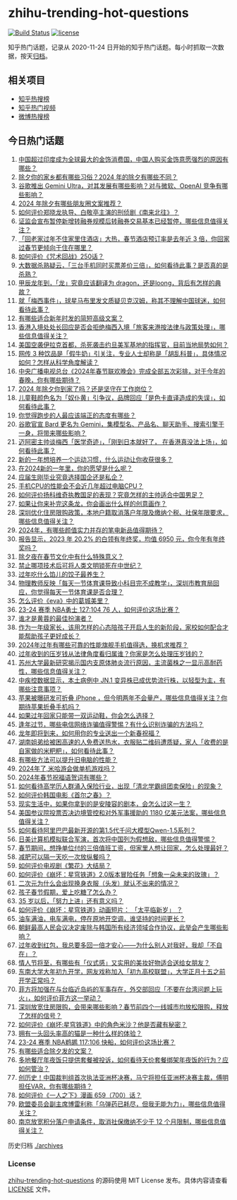 # zhihu-trending-hot-questions

[![Build Status](https://github.com/justjavac/zhihu-trending-hot-questions/workflows/ci/badge.svg?branch=master)](https://github.com/justjavac/zhihu-trending-hot-questions/actions)
[![license](https://img.shields.io/github/license/justjavac/zhihu-trending-hot-questions)](https://github.com/justjavac/zhihu-trending-hot-questions/blob/master/LICENSE)

知乎热门话题，记录从 2020-11-24
日开始的知乎热门话题。每小时抓取一次数据，按天[归档](./archives)。

## 相关项目

- [知乎热搜榜](https://github.com/justjavac/zhihu-trending-top-search)
- [知乎热门视频](https://github.com/justjavac/zhihu-trending-hot-video)
- [微博热搜榜](https://github.com/justjavac/weibo-trending-hot-search)

## 今日热门话题

<!-- BEGIN -->
<!-- 最后更新时间 Fri Feb 09 2024 11:16:19 GMT+0800 (China Standard Time) -->

1. [中国超过印度成为全球最大的金饰消费国，中国人购买金饰意愿强烈的原因有哪些？](https://www.zhihu.com/question/643547808)
1. [除夕你的家乡都有哪些习俗？2024 年的除夕有哪些不同？](https://www.zhihu.com/question/643229559)
1. [谷歌推出 Gemini Ultra，对其发展有哪些影响？对与微软、OpenAI 竞争有哪些影响？](https://www.zhihu.com/question/643693409)
1. [2024 年除夕有哪些朋友圈文案推荐？](https://www.zhihu.com/question/643229557)
1. [如何评价郑晓龙执导、白敬亭主演的刑侦剧《南来北往》？](https://www.zhihu.com/question/643269258)
1. [证监会宣布暂停新增转融券规模后转融券交易基本已经暂停，哪些信息值得关注？](https://www.zhihu.com/question/643573044)
1. [「回老家过年不住家里住酒店」大热，春节酒店预订率是去年近 3 倍，你回家过春节更倾向于住在哪里？](https://www.zhihu.com/question/643567852)
1. [如何评价《咒术回战》250话？](https://www.zhihu.com/question/643615033)
1. [大数据杀熟疑云，「三台手机同时买票差价三倍」，如何看待此事？是否真的是杀熟？](https://www.zhihu.com/question/643366218)
1. [甲辰龙年到，「龙」究竟应该翻译为 dragon，还是loong，背后有怎样的典故？](https://www.zhihu.com/question/643554695)
1. [就「梅西事件」，球星马布里发文质疑贝克汉姆，称其不理解中国球迷，如何看待此事？](https://www.zhihu.com/question/643568675)
1. [有哪些适合新年时发的简短高级文案？](https://www.zhihu.com/question/643218916)
1. [香港入境处处长回应是否会拒绝梅西入境「旅客来港按法律与政策处理」，哪些信息值得关注？](https://www.zhihu.com/question/643601099)
1. [美国空袭伊拉克首都，杀死袭击约旦美军基地的指挥官，目前当地局势如何？](https://www.zhihu.com/question/643531441)
1. [网传 3 种饮品是「假牛奶」引关注，专业人士却称是「胡乱科普」，具体情况如何？怎样从科学角度解读？](https://www.zhihu.com/question/643694283)
1. [中央广播电视总台《2024年春节联欢晚会》完成全部五次彩排，对于今年的春晚，你有哪些期待？](https://www.zhihu.com/question/643543451)
1. [2024 年除夕你到家了吗？还是坚守在工作岗位？](https://www.zhihu.com/question/643229576)
1. [儿童鞋颜色名为「奴仆黄」引争议，品牌回应「是色卡直译造成的失误」，如何看待此事？](https://www.zhihu.com/question/642843334)
1. [你觉得跑步的人最应该端正的态度有哪些？](https://www.zhihu.com/question/642536855)
1. [谷歌官宣 Bard 更名为 Gemini，集模型名、产品名、聊天助手、搜索引擎于一身，将带来哪些影响？](https://www.zhihu.com/question/643690132)
1. [迈阿密主帅谈梅西「医学奇迹」，「刚到日本就好了， 在香港真没法上场」，如何看待此事？](https://www.zhihu.com/question/643535350)
1. [新的一年想培养一个运动习惯，什么运动让你收获很多？](https://www.zhihu.com/question/642908260)
1. [在2024新的一年里，你的愿望是什么呢？](https://www.zhihu.com/question/642331386)
1. [应届生刚毕业究竟选择国企还是私企？](https://www.zhihu.com/question/406803023)
1. [手机CPU的性能会不会近几年超过电脑CPU？](https://www.zhihu.com/question/642771577)
1. [如何评价扬科维奇执教国足的表现？究竟怎样的主帅适合中国男足？](https://www.zhihu.com/question/643057023)
1. [如果让你来补完这条龙，你会画出什么样的创意画作？](https://www.zhihu.com/question/641826562)
1. [深圳优化住房限购政策，本地户籍取消落户年限及缴纳个税、社保年限要求，哪些信息值得关注？](https://www.zhihu.com/question/643483802)
1. [2024年，有哪些颜值实力并存的笔电新品值得期待？](https://www.zhihu.com/question/643546040)
1. [报告显示，2023 年 20.2% 的白领有年终奖，均值 6950 元，你今年有年终奖吗？](https://www.zhihu.com/question/643700002)
1. [除夕夜在春节文化中有什么特殊意义？](https://www.zhihu.com/question/638044098)
1. [禁止哪项技术后可将人类文明锁死在中世纪？](https://www.zhihu.com/question/642683269)
1. [过年吃什么馅儿的饺子最养生？](https://www.zhihu.com/question/643371548)
1. [物理教师反映「每天一节体育课导致小科目完不成教学」，深圳市教育局回应，你觉得每天一节体育课是否合理？](https://www.zhihu.com/question/643367533)
1. [怎么评价《eva》中的葛城美里？](https://www.zhihu.com/question/420304625)
1. [23-24 赛季 NBA勇士 127:104 76 人，如何评价这场比赛？](https://www.zhihu.com/question/643528374)
1. [谁才是黄蓉的最佳扮演者？](https://www.zhihu.com/question/32148677)
1. [作为一年级家长，该用怎样的心态陪孩子开启人生的新阶段，家校如何配合才能帮助孩子更好成长？](https://www.zhihu.com/question/643023180)
1. [2024年过年有哪些可靠的性能旗舰手机值得选，换机求推荐？](https://www.zhihu.com/question/643379062)
1. [过年收到的压岁钱从法律角度看归属谁？你家是怎么处理压岁钱的？](https://www.zhihu.com/question/640680469)
1. [苏州大学最新研究揭示国内支原体肺炎流行原因，主流菌株之一显示高耐药性，哪些信息值得关注？](https://www.zhihu.com/question/643611751)
1. [中疾控数据显示，本土病例中 JN.1 变异株已成优势流行株，以轻型为主，有哪些注意事项？](https://www.zhihu.com/question/642880940)
1. [苹果被曝研发可折叠 iPhone ，但今明两年不会量产，哪些信息值得关注？你期待苹果折叠手机吗？](https://www.zhihu.com/question/643546149)
1. [如果过年回家只能带一双运动鞋，你会怎么选择？](https://www.zhihu.com/question/643057009)
1. [逢年过节，哪些电信网络诈骗值得警惕？有什么识别诈骗的方法吗？](https://www.zhihu.com/question/641176523)
1. [龙年即将到来，如何用你的专业送出一个新春祝福？](https://www.zhihu.com/question/641826071)
1. [湖南姐弟给被困高速的人免费送热水，衣服贴二维码遭质疑，家人「收费的是自家做的米粑粑」，如何看待此事？](https://www.zhihu.com/question/643402415)
1. [有哪些方法可以提升旧电脑的性能？](https://www.zhihu.com/question/642171889)
1. [2024年了,米哈游会做单机游戏吗？](https://www.zhihu.com/question/637816189)
1. [2024年春节祝福语贺词有哪些？](https://www.zhihu.com/question/641894368)
1. [如何看待高学历人群涌入保险行业，出现「清北学霸组团卖保险」的现象？](https://www.zhihu.com/question/643239677)
1. [如何评价韩国电影《首尔之春》？](https://www.zhihu.com/question/643370946)
1. [现实生活中，如果你拿到的是安陵容的剧本，会怎么过这一生？](https://www.zhihu.com/question/642668952)
1. [美国参议院投票否决边境管控和对外军事援助的 1180 亿美元法案，哪些信息值得关注？](https://www.zhihu.com/question/643540804)
1. [如何看待阿里巴巴最新开源的第1.5代千问大模型Qwen-1.5系列？](https://www.zhihu.com/question/643180992)
1. [日美计算机模拟联合军演，首次将中国列为假想敌，哪些信息值得警惕？](https://www.zhihu.com/question/643030590)
1. [春节期间，想挣单位付的三倍值班工资，但家里人想让回家，怎么处理最好？](https://www.zhihu.com/question/643327868)
1. [减肥可以隔一天吃一次放纵餐吗？](https://www.zhihu.com/question/638449743)
1. [如何评价电视剧《繁花》大结局？](https://www.zhihu.com/question/638781464)
1. [如何评价《崩坏：星穹铁道》2.0版本冒险任务「想象一朵未来的玫瑰」？](https://www.zhihu.com/question/643204566)
1. [二次元为什么会出现换身衣服（头发）就认不出来的情况？](https://www.zhihu.com/question/642878797)
1. [孩子春节假期，爱上吃糖了怎么办？](https://www.zhihu.com/question/640846637)
1. [35 岁以后，「努力上进」还有意义吗？](https://www.zhihu.com/question/638701659)
1. [如何评价《崩坏：星穹铁道》动画短片： 「太平临新岁」 ？](https://www.zhihu.com/question/643549692)
1. [油车满油，电车满电，停在原地开空调，谁坚持的时间更长？](https://www.zhihu.com/question/643330321)
1. [朝鲜最高人民会议决定废除与韩国所有经济领域合作协议，此举会产生哪些影响？](https://www.zhihu.com/question/643524028)
1. [过年收到红包，我总要多回一倍才安心——为什么别人对我好，我却「不自在」？](https://www.zhihu.com/question/643260266)
1. [情人节将至，有哪些有「仪式感」又实用的美妆好物适合送给女朋友？](https://www.zhihu.com/question/643056329)
1. [东南大学大年初九开学，网友戏称加入「初九高校联盟」，大学正月十五之前开学正常吗？](https://www.zhihu.com/question/642850033)
1. [菲方将加强在与台临近岛屿的军事存在，外交部回应「不要在台湾问题上玩火」，如何评价菲方这一举动？](https://www.zhihu.com/question/643593235)
1. [深圳放宽住房限购，会带来哪些影响？春节前四个一线城市均放松限购，释放了怎样的信号？](https://www.zhihu.com/question/643473574)
1. [如何评价《崩坏:星穹铁道》中的角色米沙？他是否藏有秘密？](https://www.zhihu.com/question/643536936)
1. [拥有一头回头率高的猫是一种什么样的体验？](https://www.zhihu.com/question/279118474)
1. [23-24 赛季 NBA鹈鹕 117:106 快船，如何评价这场比赛？](https://www.zhihu.com/question/643546233)
1. [有哪些适合除夕发的文案？](https://www.zhihu.com/question/643238392)
1. [多地餐厅年夜饭只提供套餐被投诉，如何看待天价套餐绑架年夜饭的行为？应如何管治？](https://www.zhihu.com/question/643367139)
1. [创历史！中国裁判组首次执法亚洲杯决赛，马宁将担任亚洲杯决赛主裁，傅明担任VAR，你有哪些期待？](https://www.zhihu.com/question/643590414)
1. [如何评价《一人之下》漫画 659（700）话？](https://www.zhihu.com/question/643666264)
1. [欧盟委员会副主席博雷利称「乌弹药已耗尽，但我无能为力」，哪些信息值得关注？](https://www.zhihu.com/question/643596956)
1. [南京放宽积分落户申请条件，取消社保缴纳不少于 12 个月限制，哪些信息值得关注？](https://www.zhihu.com/question/643549627)

<!-- END -->

历史归档 [./archives](./archives)

### License

[zhihu-trending-hot-questions](https://github.com/justjavac/zhihu-trending-hot-questions)
的源码使用 MIT License 发布。具体内容请查看 [LICENSE](./LICENSE) 文件。
